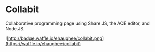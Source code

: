 Collabit
========

Collaborative programming page using Share.JS, the ACE editor, and Node.JS.

![http://badge.waffle.io/ehaughee/collabit.png](https://waffle.io/ehaughee/collabit)
